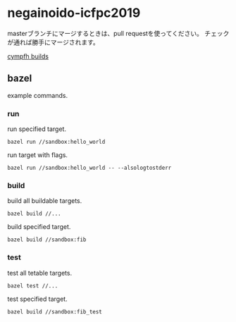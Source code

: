 # negainoido-icfpc2019

masterブランチにマージするときは、pull requestを使ってください。
チェックが通れば勝手にマージされます。

[cympfh builds](https://console.cloud.google.com/cloud-build/builds?project=negainoido-icfpc2019&query=tags%3D%20%22cympfh%22)

## bazel

example commands.

### run

run specified target.

```
bazel run //sandbox:hello_world
```

run target with flags.

```
bazel run //sandbox:hello_world -- --alsologtostderr
```


### build

build all buildable targets.

```
bazel build //...
```

build specified target.

```
bazel build //sandbox:fib
```

### test

test all tetable targets.

```
bazel test //...
```

test specified target.

```
bazel build //sandbox:fib_test
```
